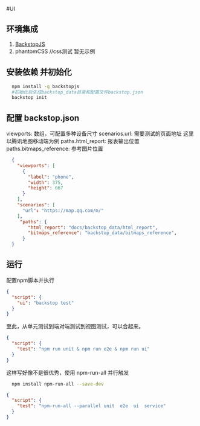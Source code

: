 #UI
## 环境集成
1. [BackstopJS](https://www.npmjs.com/package/backstopjs)
2. phantomCSS //css测试 暂无示例

## 安装依赖 并初始化
```bash
  npm install -g backstopjs
  #初始化后生成backstop_data目录和配置文件backstop.json
  backstop init
```
## 配置 backstop.json
viewports: 数组，可配置多种设备尺寸
scenarios.url: 需要测试的页面地址 这里以腾讯地图移动端为例
paths.html_report: 报表输出位置
paths.bitmaps_reference: 参考图片位置
```json
  { 
    "viewports": [
      {
        "label": "phone",
        "width": 375,
        "height": 667
      }
    ],
    "scenarios": [
      "url": "https://map.qq.com/m/"
    ],
     "paths": { 
        "html_report": "docs/backstop_data/html_report",
        "bitmaps_reference": "backstop_data/bitmaps_reference",
      }
  }

```

## 运行
配置npm脚本并执行
```json
{
  "script": {
    "ui": "backstop test"
  }
}
```


至此，从单元测试到端对端测试到视图测试，可以合起来。
```json
{
  "script": {
    "test": "npm run unit & npm run e2e & npm run ui"
  }
}

```
这样写好像不是很优秀，使用 npm-run-all 并行触发
```bash
  npm install npm-run-all --save-dev
```
```json
{
  "script": {
    "test": "npm-run-all --parallel unit  e2e  ui  service"
  }
}
```




